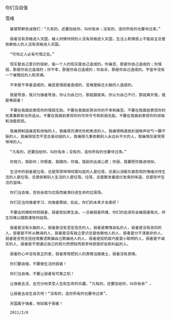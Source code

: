 你们当自强

雪峰


      基督耶稣告诫我们：“凡有的，还要加给你，叫你有余；没有的，连你所有的也要夺过来。”

      弱者没有资格进入天国，被人同情怜悯的人没有资格进入天国，生活上和情感上不能自主总是依赖他人的人没有资格进入天国。

      “可怜之人必有可恨之处。”

      现实是自己意识的投射，每一个人的现实是自己造成的。你痛苦，那是你自己造成的；你懦弱，那是你自己造成的；你不幸，那是你自己造成的；你自杀，那是你自己造成的。宇宙中没有一个被冤枉的人和灵魂。

      不幸是不幸者造成的，痛苦是懦弱者造成的，苦难是缺乏头脑的人造成的。

      我是导游，我只为强者导游，你认为自己行，那就跟我来。你认为自己不行，那就离开我，我鄙夷弱者！

      不要在我面前表现你的懦弱无助。不要在我面前哭诉你的不幸和痛苦。不要在我面前表现你的优柔寡断和无所适从。不要在我面前表现你的可怜兮兮和软弱无能。不要在我面前表现你的烦恼和消极悲观。

      我痛恨制造痛苦和烦恼的人，我痛恨充满忧伤和焦虑的人，我痛恨稍遇挫折就唉声叹气一蹶不振的人，我痛恨信念不坚总是动摇的人，我痛恨凡事依赖别人永远长不大的人，我痛恨总是哭哭啼啼的人。

      “凡有的，还要加给你，叫你有余；没有的，连你所有的也要夺过来。”

      你努力，我助你；你颓废，我踹你。你强，我助你达成心愿；你弱，我要把你推进地狱。

      生活中的弱者是垃圾，总是哭哭啼啼鸣冤叫屈的人是垃圾，总是以消极负面悲观的情绪对待生活的人是垃圾，总是依赖别人生活的人是垃圾。垃圾，总是散发着腐烂发臭的味道，总是败坏生活的滋味。

      你们当自强，否则会成为垃圾而被清扫进生命的垃圾场。

      你们应当向强者学习，向强者靠拢，如此，你们的未来才会美好！

      不要去同情和怜悯弱者，弱者犹如寄生虫，一旦被弱者所缠，你们的血液将会被弱者吸光，终生将难以摆脱凄惨的结局。

      弱者是没有头脑的人，弱者是没有坚定信念的人，弱者是懒惰自私的人，弱者是没有信仰的人，弱者是不听从教诲的人，弱者是没有独立意识总是依赖他人的人，弱者是分不清是非的人，弱者是言而无信经常撒谎欺骗自己欺骗他人的人，弱者是投机取巧爱耍小聪明的人，弱者是不诚实的人，弱者是不想通过自己的努力而想轻而易举地获取好处和利益的人。

      弱者的心中没有真正的爱，弱者常常把别人的真情当做粪土，弱者没有真情。

      你们要自强，不要做生活的弱者！

      你们当自强，不要让弱者有可乘之机！

      让强者去活，去充分地享受人生和生命的乐趣，“凡有的，还要加给你，叫你有余” 。

      让弱者去自生自灭吧！“没有的，连你所有的也要夺过来”。

      天国属于强者，地狱属于弱者！

      2011/2/8



